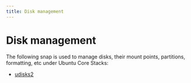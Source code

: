 ```yaml
---
title: Disk management
---
```


# Disk management

The following snap is used to manage disks, their mount points,
partitions, formatting, etc under Ubuntu Core Stacks:

* [udisks2](udisks2/docs/index.md)

